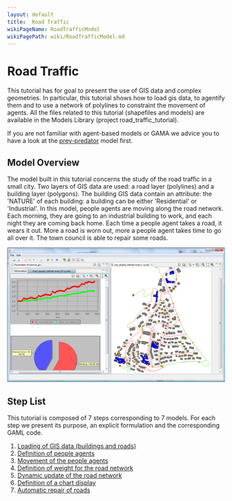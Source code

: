 ```yaml
---
layout: default
title:  Road Traffic
wikiPageName: RoadTrafficModel
wikiPagePath: wiki/RoadTrafficModel.md
---
```


# Road Traffic



This tutorial has for goal to present the use of GIS data and complex geometries. In particular, this tutorial shows how to load gis data, to agentify them and to use a network of polylines to constraint the movement of agents. All the files related to this tutorial (shapefiles and models) are available in the Models Library (project road\_traffic\_tutorial).

If you are not familiar with agent-based models or GAMA we advice you to have a look at the [prey-predator](PredatorPrey) model first.






## Model Overview
The model built in this tutorial concerns the study of the road traffic in a small city. Two layers of GIS data are used: a road layer (polylines) and a building layer (polygons). The building GIS data contain an attribute: the 'NATURE' of each building: a building can be either 'Residential' or 'Industrial'. In this model, people agents are moving along the road network. Each morning, they are going to an industrial building to work, and each night they are coming back home. Each time a people agent takes a road, it wears it out. More a road is worn out, more a people agent takes time to go all over it. The town council is able to repair some roads.

![images/road_traffic.png](resources/images/tutorials/road_traffic.png)





## Step List

This tutorial is composed of 7 steps corresponding to 7 models. For each step we present its purpose, an explicit formulation and the corresponding GAML code.

  1. [Loading of GIS data (buildings and roads)](RoadTrafficModel_step1)
  1. [Definition of people agents](RoadTrafficModel_step2)
  1. [Movement of the people agents](RoadTrafficModel_step3)
  1. [Definition of weight for the road network](RoadTrafficModel_step4)
  1. [Dynamic update of the road network](RoadTrafficModel_step5)
  1. [Definition of a chart display](RoadTrafficModel_step6)
  1. [Automatic repair of roads](RoadTrafficModel_step7)
